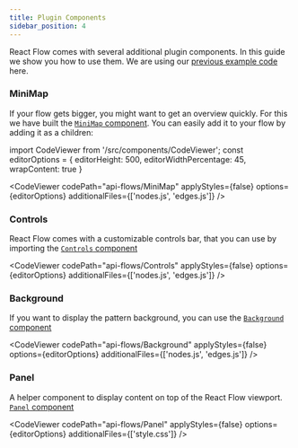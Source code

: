 ```yaml
---
title: Plugin Components
sidebar_position: 4
---
```


React Flow comes with several additional plugin components. In this guide we show you how to use them. We are using our [previous example code](/docs/overview/core-concepts) here.

### MiniMap

If your flow gets bigger, you might want to get an overview quickly. For this we have built the [`MiniMap` component](/docs/api/plugin-components/minimap). You can easily add it to your flow by adding it as a children:

import CodeViewer from '/src/components/CodeViewer';
const editorOptions = { editorHeight: 500, editorWidthPercentage: 45, wrapContent: true }

<CodeViewer codePath="api-flows/MiniMap" applyStyles={false} options={editorOptions} additionalFiles={['nodes.js', 'edges.js']} />

### Controls

React Flow comes with a customizable controls bar, that you can use by importing the [`Controls` component](/docs/api/plugin-components/controls)

<CodeViewer codePath="api-flows/Controls" applyStyles={false} options={editorOptions} additionalFiles={['nodes.js', 'edges.js']} />

### Background

If you want to display the pattern background, you can use the [`Background` component](/docs/api/plugin-components/background)

<CodeViewer codePath="api-flows/Background" applyStyles={false} options={editorOptions} additionalFiles={['nodes.js', 'edges.js']} />

### Panel

A helper component to display content on top of the React Flow viewport. [`Panel` component](/docs/api/plugin-components/panel)

<CodeViewer codePath="api-flows/Panel" applyStyles={false} options={editorOptions} additionalFiles={['style.css']} />
